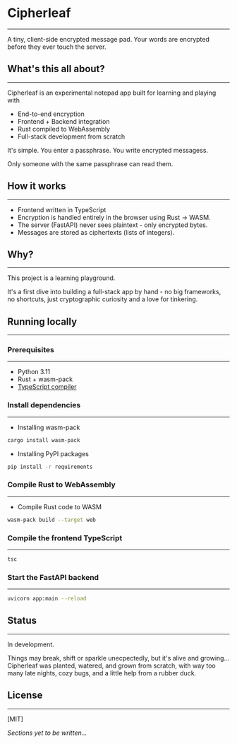 # Cipherleaf
---
A tiny, client-side encrypted message pad. Your words are encrypted before they ever touch the server.

## What's this all about?
---
Cipherleaf is an experimental notepad app built for learning and playing with
- End-to-end encryption
- Frontend + Backend integration
- Rust compiled to WebAssembly
- Full-stack development from scratch

It's simple. You enter a passphrase. You write encrypted messagess.

Only someone with the same passphrase can read them.

## How it works
---
- Frontend written in TypeScript
- Encryption is handled entirely in the browser using Rust -> WASM.
- The server (FastAPI) never sees plaintext - only encrypted bytes.
- Messages are stored as ciphertexts (lists of integers).

## Why?
---
This project is a learning playground.

It's a first dive into building a full-stack app by hand - no big frameworks, no shortcuts, just cryptographic curiosity and a love for tinkering.

## Running locally
---
### Prerequisites
---
- Python 3.11
- Rust + wasm-pack
- [TypeScript compiler](https://aka.ms/tsc)

### Install dependencies
---
- Installing wasm-pack
```bash
cargo install wasm-pack
```

- Installing PyPI packages
```bash
pip install -r requirements
```

### Compile Rust to WebAssembly
---

- Compile Rust code to WASM
```bash
wasm-pack build --target web
```

### Compile the frontend TypeScript
---
```bash
tsc
```

### Start the FastAPI backend
---
```bash
uvicorn app:main --reload
```

## Status
---
In development.

Things may break, shift or sparkle unecpectedly, but it's alive and growing... Cipherleaf was planted, watered, and grown from scratch, with way too many late nights, cozy bugs, and a little help from a rubber duck.

## License
---
[MIT]


*Sections yet to be written...*

